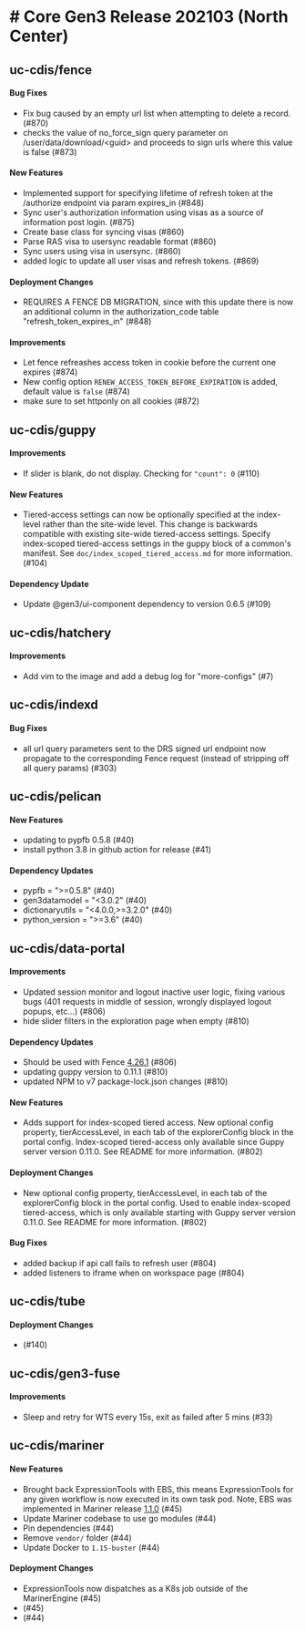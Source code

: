 #
# # Core Gen3 Release 202103 (North Center) 

## uc-cdis/fence

#### Bug Fixes
  - Fix bug caused by an empty url list when attempting to delete a record. 
    (#870)
  - checks the value of no_force_sign query parameter on 
    /user/data/download/\<guid\> and proceeds to sign urls where this value is 
    false (#873)

#### New Features
  - Implemented support for specifying lifetime of refresh token at the 
    /authorize endpoint via param expires_in (#848)
  - Sync user's authorization information using visas as a source of 
    information post login. (#875)
  - Create base class for syncing visas (#860)
  - Parse RAS visa to usersync readable format (#860)
  - Sync users using visa in usersync. (#860)
  - added logic to update all user visas and refresh tokens. (#869)

#### Deployment Changes
  - REQUIRES A FENCE DB MIGRATION, since with this update there is now an 
    additional column in the authorization_code table 
    "refresh_token_expires_in" (#848)

#### Improvements
  - Let fence refreashes access token in cookie before the current one expires 
    (#874)
  - New config option `RENEW_ACCESS_TOKEN_BEFORE_EXPIRATION` is added, default 
    value is `false` (#874)
  - make sure to set httponly on all cookies (#872)

## uc-cdis/guppy

#### Improvements
  - If slider is blank, do not display. Checking for `"count": 0` (#110)

#### New Features
  - Tiered-access settings can now be optionally specified at the index-level 
    rather than the site-wide level. This change is backwards compatible with 
    existing site-wide tiered-access settings. Specify index-scoped 
    tiered-access settings in the guppy block of a common's manifest. See 
    `doc/index_scoped_tiered_access.md` for more information. (#104)

#### Dependency Update
  - Update @gen3/ui-component dependency to version 0.6.5 (#109)

## uc-cdis/hatchery

#### Improvements
  - Add vim to the image and add a debug log for "more-configs" (#7)

## uc-cdis/indexd

#### Bug Fixes
  - all url query parameters sent to the DRS signed url endpoint now propagate 
    to the corresponding Fence request (instead of stripping off all query 
    params) (#303)

## uc-cdis/pelican

#### New Features
  - updating to pypfb 0.5.8 (#40)
  - install python 3.8 in github action for release (#41)

#### Dependency Updates
  - pypfb = ">=0.5.8" (#40)
  - gen3datamodel = "<3.0.2" (#40)
  - dictionaryutils = "<4.0.0,>=3.2.0" (#40)
  - python_version = ">=3.6" (#40)

## uc-cdis/data-portal

#### Improvements
  - Updated session monitor and logout inactive user logic, fixing various bugs 
    (401 requests in middle of session, wrongly displayed logout popups, 
    etc...) (#806)
  - hide slider filters in the exploration page when empty (#810)

#### Dependency Updates
  - Should be used with Fence 
    [4.26.1](https://github.com/uc-cdis/fence/releases/tag/4.26.1) (#806)
  - updating guppy version to 0.11.1 (#810)
  - updated NPM to v7 package-lock.json changes (#810)

#### New Features
  - Adds support for index-scoped tiered access. New optional config property, 
    tierAccessLevel, in each tab of the explorerConfig block in the portal 
    config. Index-scoped tiered-access only available since Guppy server 
    version 0.11.0. See README for more information. (#802)

#### Deployment Changes
  - New optional config property, tierAccessLevel, in each tab of the 
    explorerConfig block in the portal config. Used to enable index-scoped 
    tiered-access, which is only available starting with Guppy server version 
    0.11.0. See README for more information. (#802)

#### Bug Fixes
  - added backup if api call fails to refresh user (#804)
  - added listeners to iframe when on workspace page (#804)

## uc-cdis/tube

#### Deployment Changes
  - <!-- This section should only contain important things devops should know 
    when updating service versions. --> (#140)

## uc-cdis/gen3-fuse

#### Improvements
  - Sleep and retry for WTS every 15s, exit as failed after 5 mins (#33)

## uc-cdis/mariner

#### New Features
  - Brought back ExpressionTools with EBS, this means ExpressionTools for any 
    given workflow is now executed in its own task pod. Note, EBS was 
    implemented in Mariner release 
    [1.1.0](https://github.com/uc-cdis/mariner/releases/tag/1.1.0) (#45)
  - Update Mariner codebase to use go modules (#44)
  - Pin dependencies (#44)
  - Remove `vendor/` folder (#44)
  - Update Docker to `1.15-buster` (#44)

#### Deployment Changes
  - ExpressionTools now dispatches as a K8s job outside of the MarinerEngine 
    (#45)
  - <!-- This section should only contain important things devops should know 
    when updating service versions. --> (#45)
  - <!-- This section should only contain important things devops should know 
    when updating service versions. --> (#44)

